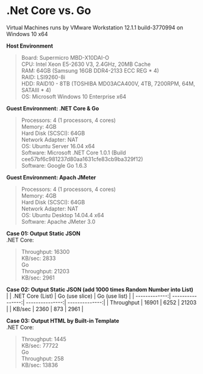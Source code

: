 # .Net Core vs. Go
  
Virtual Machines runs by VMware Workstation 12.1.1 build-3770994 on Windows 10 x64  
  
<b>Host Environment</b>  
>Board: Supermicro MBD-X10DAI-O  
>CPU: Intel Xeon E5-2630 V3, 2.4GHz, 20MB Cache  
>RAM: 64GB (Samsung 16GB DDR4-2133 ECC REG * 4)  
>RAID: LSI9260-8i  
>HDD: RAID10 - 8TB (TOSHIBA MD03ACA400V, 4TB, 7200RPM, 64M, SATAIII * 4)  
>OS: Microsoft Windows 10 Enterprise x64
  
<b>Guest Environment: .NET Core & Go</b>  
>Processors: 4 (1 processors, 4 cores)  
>Memory: 4GB  
>Hard Disk (SCSCI): 64GB  
>Network Adapter: NAT  
>OS: Ubuntu Server 16.04 x64  
>Software: Microsoft .NET Core 1.0.1 (Build cee57bf6c981237d80aa1631cfe83cb9ba329f12)  
>Software: Google Go 1.6.3   
  
<b>Guest Environment: Apach JMeter</b>  
>Processors: 4 (1 processors, 4 cores)  
>Memory: 4GB  
>Hard Disk (SCSCI): 64GB  
>Network Adapter: NAT  
>OS: Ubuntu Desktop 14.04.4 x64  
>Software: Apache JMeter 3.0  
  
  
  
<b>Case 01: Output Static JSON</b>  
.NET Core:  
>Throughput: 16300  
>KB/sec: 2833  
Go  
>Throughput: 21203  
>KB/sec: 2961  
  
<b>Case 02: Output Static JSON (add 1000 times Random Number into List)</b>  
|               | .NET Core (List) | Go (use slice)  | Go (use list)  |
| -------------:| ----------------:| ---------------:| --------------:|
| Throughput    |            16901 |            6252 |          21203 |
| KB/sec        |             2360 |             873 |           2961 |
  
<b>Case 03: Output HTML by Built-in Template</b>  
.NET Core:  
>Throughput: 1445  
>KB/sec: 77722  
Go  
>Throughput: 258  
>KB/sec: 13836  
